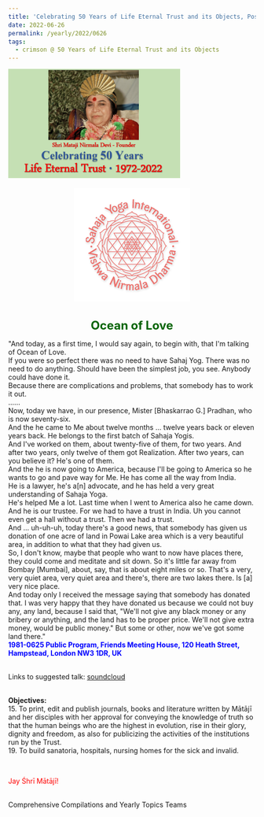 ```yaml
---
title: 'Celebrating 50 Years of Life Eternal Trust and its Objects, Post 19'
date: 2022-06-26
permalink: /yearly/2022/0626
tags:
  - crimson @ 50 Years of Life Eternal Trust and its Objects
---
```


<div style="text-align: left"><img src="/images/Celebrating50YearsLET.png" width="350" /></div><br>

<div style="text-align: center"><img src="/images/image9.png" /></div>

<br>
<p style="color:DarkGreen; text-align:center">
<font size="+2"><b>Ocean of Love</b><br></font>
</p>

<p>
"And today, as a first time, I would say again, to begin with, that I'm talking of Ocean of Love.<br>
If you were so perfect there was no need to have Sahaj Yog. There was no need to do anything. Should have been the simplest job, you see. Anybody could have done it.<br>
Because there are complications and problems, that somebody has to work it out.<br>
......<br>
Now, today we have, in our presence, Mister [Bhaskarrao G.] Pradhan, who is now seventy-six.<br>
And the he came to Me about twelve months ... twelve years back or eleven years back. He belongs to the first batch of Sahaja Yogis.<br> 
And I've worked on them, about twenty-five of them, for two years. And after two years, only twelve of them got Realization. After two years, can you believe it? He's one of them.<br>
And the he is now going to America, because I'll be going to America so he wants to go and pave way for Me. He has come all the way from India.<br>
He is a lawyer, he's a[n] advocate, and he has held a very great understanding of Sahaja Yoga.<br>
He's helped Me a lot. Last time when I went to America also he came down.<br>
And he is our trustee. For we had to have a trust in India. Uh you cannot even get a hall without a trust. Then we had a trust.<br>
And ... uh-uh-uh, today there's a good news, that somebody has given us donation of one acre of land in Powai Lake area which is a very beautiful area, in addition to what that they had given us.<br>
So, I don't know, maybe that people who want to now have places there, they could come and meditate and sit down. So it's little far away from Bombay [Mumbai], about, say, that is about eight miles or so. That's a very, very quiet area, very quiet area and there's, there are two lakes there. Is [a] very nice place.<br>
And today only I received the message saying that somebody has donated that. I was very happy that they have donated us because we could not buy any, any land, because I said that, "We'll not give any black money or any bribery or anything, and the land has to be proper price. We'll not give extra money, would be public money." But some or other, now we've got some land there."<br>
<font color="blue"><b>1981-0625 Public Program, Friends Meeting House, 120 Heath Street, Hampstead, London NW3 1DR, UK</b></font><br>
</p>

<br>
Links to suggested talk: <a href="https://soundcloud.com/sahaja-library/1981-0625-the-ocean-of-love"> soundcloud</a><br>
<br>

<p>
<b>Objectives:</b><br>
15. To print, edit and publish journals, books and literature written by Mātājī and her disciples with her approval for conveying the knowledge of truth so that the human beings who are the highest in evolution, rise in their glory, dignity and freedom, as also for publicizing the activities of the institutions run by the Trust.<br>
19. To build sanatoria, hospitals, nursing homes for the sick and invalid. <br>
</p>

<br>
<p style="color:red;">Jay Śhrī Mātājī!<br></p>

<br>
Comprehensive Compilations and Yearly Topics Teams
